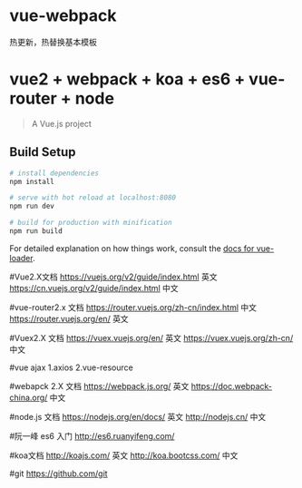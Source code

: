 # vue-webpack
热更新，热替换基本模板

# vue2 + webpack + koa + es6 + vue-router + node

> A Vue.js project

## Build Setup

``` bash
# install dependencies
npm install

# serve with hot reload at localhost:8080
npm run dev

# build for production with minification
npm run build
```

For detailed explanation on how things work, consult the [docs for vue-loader](http://vuejs.github.io/vue-loader).


#Vue2.X文档
https://vuejs.org/v2/guide/index.html     英文
https://cn.vuejs.org/v2/guide/index.html  中文

#vue-router2.x 文档
https://router.vuejs.org/zh-cn/index.html  中文
https://router.vuejs.org/en/               英文

#Vuex2.X 文档
https://vuex.vuejs.org/en/     英文
https://vuex.vuejs.org/zh-cn/  中文

#vue  ajax   1.axios   2.vue-resource
 
#webapck 2.X 文档
https://webpack.js.org/        英文
https://doc.webpack-china.org/ 中文

#node.js 文档
https://nodejs.org/en/docs/  英文
http://nodejs.cn/            中文

#阮一峰 es6 入门
http://es6.ruanyifeng.com/

#koa文档
http://koajs.com/        英文
http://koa.bootcss.com/  中文

#git
https://github.com/git

